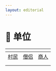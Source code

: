 ```yaml
---
layout: editorial
---
```


# 🐖 单位

<table data-view="cards"><thead><tr><th></th><th></th><th></th></tr></thead><tbody><tr><td><img src="https://seicing-1257171891.cos.ap-nanjing.myqcloud.com/3fatcatpool/aoe4/tech/%E4%B8%AD%E5%9B%BD%E6%9D%91%E6%B0%91.png" alt="" data-size="line"><a href="cun-min.md">村民</a></td><td><img src="https://seicing-1257171891.cos.ap-nanjing.myqcloud.com/3fatcatpool/aoe4/tech/%E5%83%A7%E4%BE%A3.png" alt="" data-size="line"><a href="seng-lv.md">僧侣</a></td><td><img src="https://seicing-1257171891.cos.ap-nanjing.myqcloud.com/3fatcatpool/aoe4/tech/%E5%95%86%E4%BA%BA.png" alt="" data-size="line"><a href="shang-ren.md">商人</a></td></tr><tr><td></td><td></td><td></td></tr><tr><td></td><td></td><td></td></tr></tbody></table>
